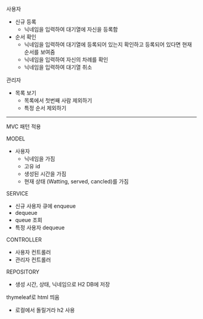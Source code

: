 사용자
- 신규 등록 
	- 닉네임을 입력하여 대기열에 자신을 등록함
- 순서 확인
	- 닉네임을 입력하여 대기열에 등록되어 있는지 확인하고 등록되어 있다면 현재 순서를 보여줌
	- 닉네임을 입력하여 자신의 차례를 확인
	- 닉네임을 입력하여 대기열 취소

관리자
- 목록 보기
	- 목록에서 첫번째 사람 제외하기
	- 특정 순서 제외하기

---

MVC 패턴 적용

MODEL 
- 사용자
  - 닉네임을 가짐
  - 고유 id
  - 생성된 시간을 가짐
  - 현재 상태 (Watting, served, cancled)를 가짐 

SERVICE
- 신규 사용자 큐에 enqueue
- dequeue
- queue 조회
- 특정 사용자 dequeue

CONTROLLER
- 사용자 컨트롤러
- 관리자 컨트롤러


REPOSITORY
- 생성 시간, 상태, 닉네임으로 H2 DB에 저장

thymeleaf로 html 띄움
- 로컬에서 돌릴거라 h2 사용
